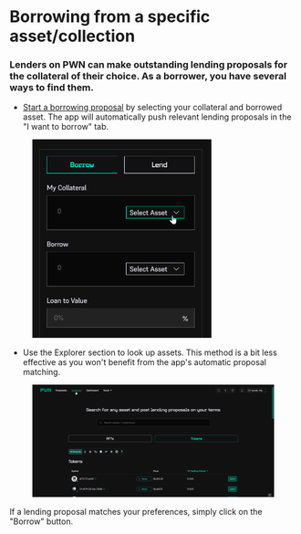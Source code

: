 # Borrowing from a specific asset/collection

### Lenders on PWN can make outstanding lending proposals for the collateral of their choice. As a borrower, you have several ways to find them.



* [Start a borrowing proposal](creating-a-borrowing-proposal.md) by selecting your collateral and borrowed asset. The app will automatically push relevant lending proposals in the "I want to borrow" tab.

<figure><img src="../../.gitbook/assets/image (5).png" alt="" width="314"><figcaption></figcaption></figure>

* Use the Explorer section to look up assets. This method is a bit less effective as you won't benefit from the app's automatic proposal matching.&#x20;

<figure><img src="../../.gitbook/assets/image (4).png" alt=""><figcaption></figcaption></figure>

If a lending proposal matches your preferences, simply click on the "Borrow" button.
